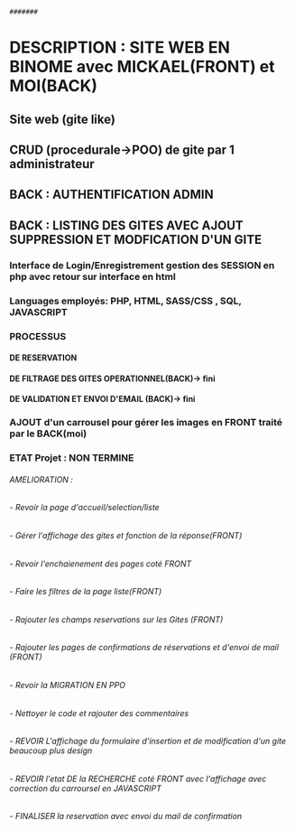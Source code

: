                                                                                                           #######
# DESCRIPTION : SITE WEB EN BINOME avec MICKAEL(FRONT) et MOI(BACK)
## Site web (gite like) 
## CRUD (procedurale->POO) de gite par 1 administrateur
## BACK : AUTHENTIFICATION ADMIN
## BACK : LISTING DES GITES AVEC AJOUT SUPPRESSION ET MODFICATION D'UN GITE
### Interface de Login/Enregistrement gestion des SESSION en php avec retour sur interface en html
### Languages employés: PHP, HTML, SASS/CSS , SQL, JAVASCRIPT
### PROCESSUS 
#### DE RESERVATION 
#### DE FILTRAGE DES GITES OPERATIONNEL(BACK)-> fini
#### DE VALIDATION ET ENVOI D'EMAIL (BACK)-> fini
### AJOUT d'un carrousel pour gérer les images en FRONT traité par le BACK(moi)
### ETAT Projet : NON TERMINE
###### AMELIORATION : 
###### - Revoir la page d'accueil/selection/liste
###### - Gérer l'affichage des gites et fonction de la réponse(FRONT)
###### - Revoir l'enchaienement des pages coté FRONT
###### - Faire les filtres de la page liste(FRONT)
###### - Rajouter les champs reservations sur les Gites (FRONT)
###### - Rajouter les pages de confirmations de réservations et d'envoi de mail (FRONT)
###### - Revoir la MIGRATION EN PPO
###### - Nettoyer le code et rajouter des commentaires
###### - REVOIR L'affichage du formulaire d'insertion et de modification d'un gite beaucoup plus design
###### - REVOIR l'etat DE la RECHERCHE coté FRONT avec l'affichage avec correction du carroursel en JAVASCRIPT
###### - FINALISER la reservation avec envoi du mail de confirmation
